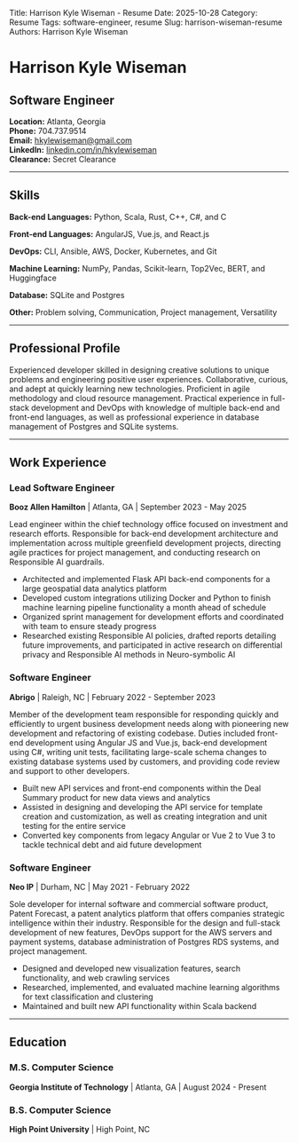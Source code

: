Title: Harrison Kyle Wiseman - Resume
Date: 2025-10-28
Category: Resume
Tags: software-engineer, resume
Slug: harrison-wiseman-resume
Authors: Harrison Kyle Wiseman

# Harrison Kyle Wiseman
## Software Engineer

**Location:** Atlanta, Georgia  
**Phone:** 704.737.9514  
**Email:** hkylewiseman@gmail.com  
**LinkedIn:** [linkedin.com/in/hkylewiseman](https://linkedin.com/in/hkylewiseman)  
**Clearance:** Secret Clearance

---

## Skills

**Back-end Languages:** Python, Scala, Rust, C++, C#, and C

**Front-end Languages:** AngularJS, Vue.js, and React.js

**DevOps:** CLI, Ansible, AWS, Docker, Kubernetes, and Git

**Machine Learning:** NumPy, Pandas, Scikit-learn, Top2Vec, BERT, and Huggingface

**Database:** SQLite and Postgres

**Other:** Problem solving, Communication, Project management, Versatility

---

## Professional Profile

Experienced developer skilled in designing creative solutions to unique problems and engineering positive user experiences. Collaborative, curious, and adept at quickly learning new technologies. Proficient in agile methodology and cloud resource management. Practical experience in full-stack development and DevOps with knowledge of multiple back-end and front-end languages, as well as professional experience in database management of Postgres and SQLite systems.

---

## Work Experience

### Lead Software Engineer
**Booz Allen Hamilton** | Atlanta, GA | September 2023 - May 2025

Lead engineer within the chief technology office focused on investment and research efforts. Responsible for back-end development architecture and implementation across multiple greenfield development projects, directing agile practices for project management, and conducting research on Responsible AI guardrails.

- Architected and implemented Flask API back-end components for a large geospatial data analytics platform
- Developed custom integrations utilizing Docker and Python to finish machine learning pipeline functionality a month ahead of schedule
- Organized sprint management for development efforts and coordinated with team to ensure steady progress
- Researched existing Responsible AI policies, drafted reports detailing future improvements, and participated in active research on differential privacy and Responsible AI methods in Neuro-symbolic AI

### Software Engineer
**Abrigo** | Raleigh, NC | February 2022 - September 2023

Member of the development team responsible for responding quickly and efficiently to urgent business development needs along with pioneering new development and refactoring of existing codebase. Duties included front-end development using Angular JS and Vue.js, back-end development using C#, writing unit tests, facilitating large-scale schema changes to existing database systems used by customers, and providing code review and support to other developers.

- Built new API services and front-end components within the Deal Summary product for new data views and analytics
- Assisted in designing and developing the API service for template creation and customization, as well as creating integration and unit testing for the entire service
- Converted key components from legacy Angular or Vue 2 to Vue 3 to tackle technical debt and aid future development

### Software Engineer
**Neo IP** | Durham, NC | May 2021 - February 2022

Sole developer for internal software and commercial software product, Patent Forecast, a patent analytics platform that offers companies strategic intelligence within their industry. Responsible for the design and full-stack development of new features, DevOps support for the AWS servers and payment systems, database administration of Postgres RDS systems, and project management.

- Designed and developed new visualization features, search functionality, and web crawling services
- Researched, implemented, and evaluated machine learning algorithms for text classification and clustering
- Maintained and built new API functionality within Scala backend

---

## Education

### M.S. Computer Science
**Georgia Institute of Technology** | Atlanta, GA | August 2024 - Present

### B.S. Computer Science
**High Point University** | High Point, NC
